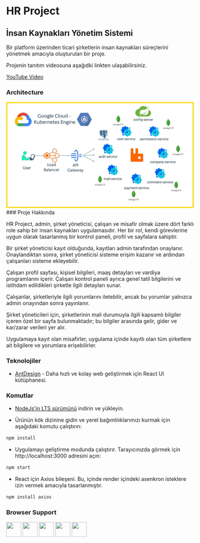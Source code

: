 # HR Project

## İnsan Kaynakları Yönetim Sistemi

Bir platform üzerinden ticari şirketlerin insan kaynakları süreçlerini yönetmek amacıyla oluşturulan bir proje.

Projenin tanıtım videosuna aşağıdki linkten ulaşabilirsiniz.

[YouTube Video](https://www.youtube.com/watch?v=tM-Fa5lB-zc&ab_channel=%C3%9CnalGaniBerk)
### Architecture

<img src="https://github.com/MehmetCanerOksuz/HR-Project_Full-Stack/blob/main/HR-Project-Spring/src/main/resources/images/cloud-architecture.jpg?rav=true" alt="Icon" >
### Proje Hakkında

HR Project, admin, şirket yöneticisi, çalışan ve misafir olmak üzere dört farklı role sahip bir insan kaynakları uygulamasıdır. Her bir rol, kendi görevlerine uygun olarak tasarlanmış bir kontrol paneli, profil ve sayfalara sahiptir.

Bir şirket yöneticisi kayıt olduğunda, kayıtları admin tarafından onaylanır. Onaylandıktan sonra, şirket yöneticisi sisteme erişim kazanır ve ardından çalışanları sisteme ekleyebilir.

Çalışan profil sayfası, kişisel bilgileri, maaş detayları ve vardiya programlarını içerir. Çalışan kontrol paneli ayrıca genel tatil bilgilerini ve istihdam edildikleri şirketle ilgili detayları sunar.

Çalışanlar, şirketleriyle ilgili yorumlarını iletebilir, ancak bu yorumlar yalnızca admin onayından sonra yayınlanır.

Şirket yöneticileri için, şirketlerinin mali durumuyla ilgili kapsamlı bilgiler içeren özel bir sayfa bulunmaktadır; bu bilgiler arasında gelir, gider ve kar/zarar verileri yer alır.

Uygulamaya kayıt olan misafirler, uygulama içinde kayıtlı olan tüm şirketlere ait bilgilere ve yorumlara erişebilirler.

### Teknolojiler

- [AntDesign](https://ant.design/) - Daha hızlı ve kolay web geliştirmek için React UI kütüphanesi.

### Komutlar

- [NodeJs'in LTS sürümünü](https://nodejs.org/en/download/) indirin ve yükleyin.

- Ürünün kök dizinine gidin ve yerel bağımlılıklarımızı kurmak için aşağıdaki komutu çalıştırın:

```bash
npm install
```

- Uygulamayı geliştirme modunda çalıştırır.
  Tarayıcınızda görmek için http://localhost:3000 adresini açın:

```bash
npm start
```

- React için Axios bileşeni. Bu, içinde render içindeki asenkron isteklere izin vermek amacıyla tasarlanmıştır.

```bash
npm install axios
```

### Browser Support

<img src="https://s3.amazonaws.com/creativetim_bucket/github/browser/chrome.png" width="40" height="40"> <img src="https://s3.amazonaws.com/creativetim_bucket/github/browser/firefox.png" width="40" height="40"> <img src="https://s3.amazonaws.com/creativetim_bucket/github/browser/edge.png" width="40" height="40"> <img src="https://s3.amazonaws.com/creativetim_bucket/github/browser/safari.png" width="40" height="40"> <img src="https://s3.amazonaws.com/creativetim_bucket/github/browser/opera.png" width="40" height="40">
